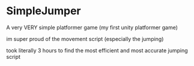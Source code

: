 # SimpleJumper

A very VERY simple platformer game (my first unity platformer game)

im super proud of the movement script (especially the jumping)

took literally 3 hours to find the most efficient and most accurate jumping script